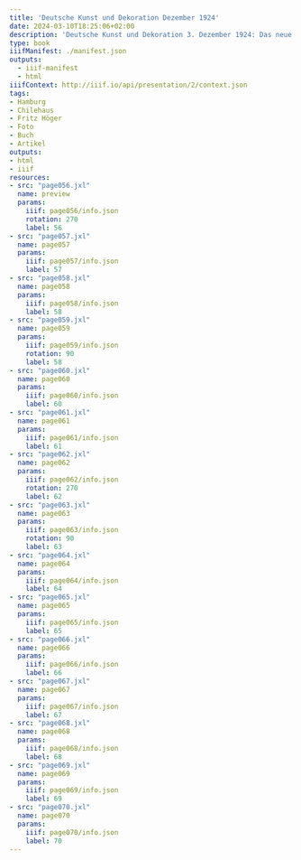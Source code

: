 ```yaml
---
title: 'Deutsche Kunst und Dekoration Dezember 1924'
date: 2024-03-10T18:25:06+02:00
description: 'Deutsche Kunst und Dekoration 3. Dezember 1924: Das neue Hamburger Chilehaus'
type: book
iiifManifest: ./manifest.json
outputs:
  - iiif-manifest
  - html
iiifContext: http://iiif.io/api/presentation/2/context.json
tags:
- Hamburg
- Chilehaus
- Fritz Höger
- Foto
- Buch
- Artikel
outputs:
- html
- iiif
resources:
- src: "page056.jxl"
  name: preview
  params:
    iiif: page056/info.json
    rotation: 270
    label: 56
- src: "page057.jxl"
  name: page057
  params:
    iiif: page057/info.json
    label: 57
- src: "page058.jxl"
  name: page058
  params:
    iiif: page058/info.json
    label: 58
- src: "page059.jxl"
  name: page059
  params:
    iiif: page059/info.json
    rotation: 90
    label: 58
- src: "page060.jxl"
  name: page060
  params:
    iiif: page060/info.json
    label: 60
- src: "page061.jxl"
  name: page061
  params:
    iiif: page061/info.json
    label: 61
- src: "page062.jxl"
  name: page062
  params:
    iiif: page062/info.json
    rotation: 270
    label: 62
- src: "page063.jxl"
  name: page063
  params:
    iiif: page063/info.json
    rotation: 90
    label: 63
- src: "page064.jxl"
  name: page064
  params:
    iiif: page064/info.json
    label: 64
- src: "page065.jxl"
  name: page065
  params:
    iiif: page065/info.json
    label: 65
- src: "page066.jxl"
  name: page066
  params:
    iiif: page066/info.json
    label: 66
- src: "page067.jxl"
  name: page067
  params:
    iiif: page067/info.json
    label: 67
- src: "page068.jxl"
  name: page068
  params:
    iiif: page068/info.json
    label: 68
- src: "page069.jxl"
  name: page069
  params:
    iiif: page069/info.json
    label: 69
- src: "page070.jxl"
  name: page070
  params:
    iiif: page070/info.json
    label: 70
---
```

